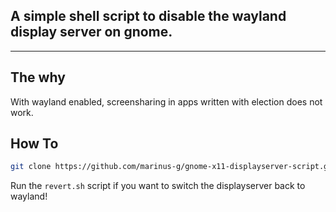 ## A simple shell script to disable the wayland display server on gnome.

---
## The why
With wayland enabled, screensharing in apps written with election does not work.

## How To
```bash
git clone https://github.com/marinus-g/gnome-x11-displayserver-script.git && sudo sh gnome-x11-displayserver-script/script.sh
```
Run the `revert.sh` script if you want to switch the displayserver back to wayland!
